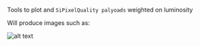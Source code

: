 Tools to plot and `SiPixelQuality palyoads` weighted on luminosity

Will produce images such as:

![alt text](http://musich.web.cern.ch/musich/display/PixelBadComponents/SummaryBarrel.png)
